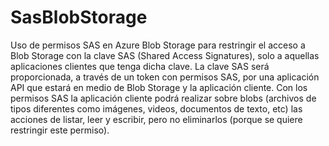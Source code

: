 # SasBlobStorage
Uso de permisos SAS en Azure Blob Storage para restringir el acceso a Blob Storage con la clave SAS (Shared Access Signatures), solo a aquellas aplicaciones clientes que tenga dicha clave. La clave SAS será proporcionada, a través de un token con permisos SAS, por una aplicación API que estará en medio de Blob Storage y la aplicación cliente. Con los permisos SAS la aplicación cliente podrá realizar sobre blobs (archivos de tipos diferentes como imágenes, videos, documentos de texto, etc) las acciones de listar, leer y escribir, pero no eliminarlos (porque se quiere restringir este permiso).
